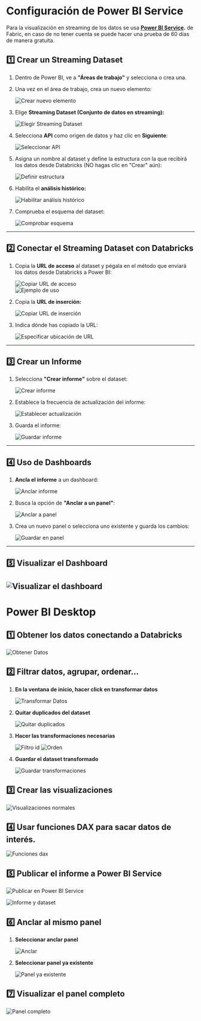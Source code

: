 # Configuración de Power BI Service
Para la visualización en streaming de los datos se usa 
**[Power BI Service](https://www.microsoft.com/es-es/power-platform/products/power-bi).** de Fabric, en caso de no tener cuenta se puede hacer una prueba de 60 días de manera gratuita.
 
## 1️⃣ Crear un Streaming Dataset
 
1. Dentro de Power BI, ve a **"Áreas de trabajo"** y selecciona o crea una.
2. Una vez en el área de trabajo, crea un nuevo elemento:
 
   ![Crear nuevo elemento](img/image-18.png)
 
3. Elige **Streaming Dataset (Conjunto de datos en streaming):**
 
   ![Elegir Streaming Dataset](img/image-19.png)
 
4. Selecciona **API** como origen de datos y haz clic en **Siguiente**:
 
   ![Seleccionar API](img/image-20.png)
 
5. Asigna un nombre al dataset y define la estructura con la que recibirá los datos desde Databricks (NO hagas clic en "Crear" aún):
 
   ![Definir estructura](img/image-5.png)
 
6. Habilita el **análisis histórico:**
 
   ![Habilitar análisis histórico](img/image-6.png)
 
7. Comprueba el esquema del dataset:
 
   ![Comprobar esquema](img/image-8.png)
 
---
 
## 2️⃣ Conectar el Streaming Dataset con Databricks
 
1. Copia la **URL de acceso** al dataset y pégala en el método que enviará los datos desde Databricks a Power BI:
 
   ![Copiar URL de acceso](img/image-21.png)  
   ![Ejemplo de uso](img/image-22.png)
 
2. Copia la **URL de inserción:**
 
   ![Copiar URL de inserción](img/image-11.png)
 
3. Indica dónde has copiado la URL:
 
   ![Especificar ubicación de URL](img/image-12.png)
 
---
 
## 3️⃣ Crear un Informe
 
1. Selecciona **"Crear informe"** sobre el dataset:
 
   ![Crear informe](img/image-23.png)
 
2. Establece la frecuencia de actualización del informe:
 
   ![Establecer actualización](img/image-28.png)
 
3. Guarda el informe:
 
   ![Guardar informe](img/image-29.png)
 
---
 
## 4️⃣ Uso de Dashboards
 
1. **Ancla el informe** a un dashboard:
 
   ![Anclar informe](img/image-24.png)
 
2. Busca la opción de **"Anclar a un panel"**:
 
   ![Anclar a panel](img/image-25.png)
 
3. Crea un nuevo panel o selecciona uno existente y guarda los cambios:
 
   ![Guardar en panel](img/image-26.png)
 
---
 
## 5️⃣ Visualizar el Dashboard
 
![Visualizar el dashboard](img/image43.png)
---
 
# Power BI Desktop
 
## 1️⃣ Obtener los datos conectando a Databricks
 
![Obtener Datos](img/image30.png)
 
## 2️⃣ Filtrar datos, agrupar, ordenar...
 
1. **En la ventana de inicio, hacer click en transformar datos**
 
    ![Transformar Datos](img/image-31.png)
 
2. **Quitar duplicados del dataset**
 
    ![Quitar duplicados](img/image-34.png)
 
 
3. **Hacer las transformaciones necesarias**
 
    ![Filtro id](img/image-32.png)
    ![Orden](img/image-33.png)
 
4. **Guardar el dataset transformado**
 
    ![Guardar transformaciones](img/image-35.png)
 
## 3️⃣ Crear las visualizaciones
 
![Visualizaciones normales](img/image-36.png)
 
## 4️⃣ Usar funciones DAX para sacar datos de interés.
 
![Funciones dax](img/image-37.png)
 
## 5️⃣ Publicar el informe a Power BI Service
 
![Publicar en Power BI Service](img/image-38.png)
 
![Informe y dataset](img/image-39.png)
 
## 6️⃣ Anclar al mismo panel
 
1. **Seleccionar anclar panel**
 
    ![Anclar](img/image40.png)
 
2. **Seleccionar panel ya existente**
 
    ![Panel ya existente](img/image41.png)
   
## 7️⃣ Visualizar el panel completo
 
![Panel completo](img/image-42.png)
